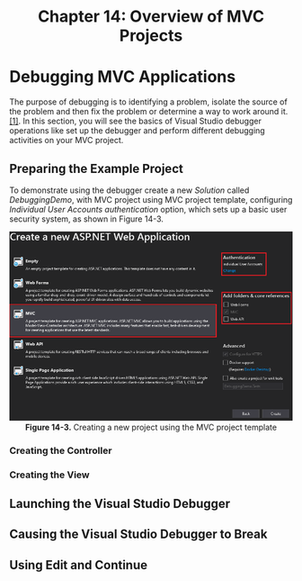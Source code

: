 <h1 align="center">
    Chapter 14: Overview of MVC Projects
</h1>

# Debugging MVC Applications
The purpose of debugging is to identifying a problem, isolate the source of the problem and then fix the problem or determine a way to work around it. [[1]](https://www.techtarget.com/searchsoftwarequality/definition/debugging). In this section, you will see the basics of Visual Studio debugger operations like set up the debugger and perform different debugging activities on your MVC project.

## Preparing the Example Project
To demonstrate using the debugger create a new *Solution* called *DebuggingDemo*, with MVC project using MVC project template, configuring *Individual User Accounts authentication* option, which sets up a basic user security system, as shown in Figure 14-3.  

<p align="center">
    <img src="ch14-Pictures/Figure 14-3.png" /><br />
    <b>Figure 14-3.</b> Creating a new project using the MVC project template
</p>  

<!--
Chapter 14: Overview of MVC Projects
    # Debugging MVC Applications
        ## Preparing the Example Project
            Figure 14-3. Creating a new project using the MVC project template
-->
### Creating the Controller
### Creating the View

## Launching the Visual Studio Debugger
## Causing the Visual Studio Debugger to Break
## Using Edit and Continue